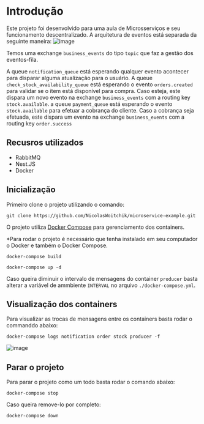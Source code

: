 # Introdução

Este projeto foi desenvolvido para uma aula de Microsserviços e seu funcionamento descentralizado.
A arquitetura de eventos está separada da seguinte maneira:
![image](https://github.com/user-attachments/assets/3b6ff6f7-dc1c-42a1-acd7-b87ea535eb74)

Temos uma exchange `business_events` do tipo `topic` que faz a gestão dos eventos-fila.

A queue `notification_queue` está esperando qualquer evento acontecer para disparar alguma atualização para o usuário.
A queue `check_stock_availability_queue` está esperando o evento `orders.created` para validar se o item está disponível para compra. Caso esteja, este dispara um novo evento na exchange `business_events` com a routing key `stock.available`.
a queue `payment_queue` está esperando o evento `stock.available` para efetuar a cobrança do cliente. Caso a cobrança seja efetuada, este dispara um evento na exchange `business_events` com a routing key `order.success`

## Recusros utilizados

- RabbitMQ
- Nest.JS
- Docker

## Inicialização

Primeiro clone o projeto utilizando o comando:

```
git clone https://github.com/NicolasWoitchik/microservice-example.git
```

O projeto utiliza [Docker Compose](https://docs.docker.com/compose/) para gerenciamento dos containers.

\*Para rodar o projeto é necessário que tenha instalado em seu computador o Docker e também o Docker Compose.

```
docker-compose build
```

```
docker-compose up -d
```

Caso queira diminuir o intervalo de mensagens do container `producer` basta alterar a variável de ammbiente `INTERVAL` no arquivo `./docker-compose.yml`.

## Visualização dos containers

Para visualizar as trocas de mensagens entre os containers basta rodar o commanddo abaixo:

```
docker-compose logs notification order stock producer -f
```

![image](https://github.com/user-attachments/assets/8c8e52e7-e106-4699-86f5-4378e927f1c1)

## Parar o projeto

Para parar o projeto como um todo basta rodar o comando abaixo:

```
docker-compose stop
```

Caso queira remove-lo por completo:

```
docker-compose down
```
